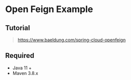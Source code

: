 # Open Feign Example

## Tutorial

> https://www.baeldung.com/spring-cloud-openfeign

## Required

- Java 11 +
- Maven 3.8.x
